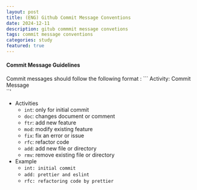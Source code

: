 ```yaml
---
layout: post
title: (ENG) Github Commit Message Conventions
date: 2024-12-11
description: gitub commmit message convetions
tags: commit message conventions
categories: study
featured: true
---
```


#### **Commit Message Guidelines**

Commit messages should follow the following format : ```
Activity: Commit Message    
``'
- Activities
    - `int`: only for initial commit
    - `doc`: changes document or comment
    - `ftr`: add new feature
    - `mod`: modify existing feature
    - `fix`: fix an error or issue
    - `rfc`: refactor code
    - `add`: add new file or directory
    - `rmv`: remove existing file or directory
- Example
    - `int: initial commit`
    - `add: prettier and eslint`
    - `rfc: refactoring code by prettier`
